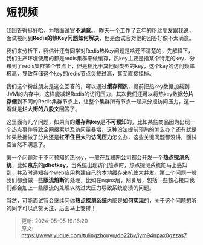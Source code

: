 # 短视频

我回答得挺好哈，为啥面试官**不满意**。。昨天一个工作了五年的粉丝朋友跟我说，面试被问到**Redis的热Key问题如何解决**，但是面试官对他的回答好像不太满意。

我们来分析下，我估计还有同学对Redis热Key问题是啥还不清楚的，先解释下，我们生产环境使用的都是redis集群来做缓存，热key主要是指某个特定的key，分布到了redis集群某个节点上，但是相比于其他同类型的key，这个key的访问频率极高，导致存储这个key的redis节点负载过高，甚至直接挂掉。

我们这个粉丝朋友是这么回答的，可以通过**缓存预热**，提前把热key数据加载到JVM的内存中，这样能减轻Redis的访问压力，其次我们还可以将热key数据**分片存储**到不同的Redis集群节点上，让整个集群所有节点一起来分担访问压力，这一看就是**烂大街的八股文**回答了。

这里面有几个问题，如果有的**缓存热key**是**不可预知**的，比如某些商品因为出现一个热点事件导致全网搜索以及访问量暴增，这种没法提前预热的怎么办？还有就是如果数据做了分片还是**扛不住巨大**的**访问压力**怎么办，这些关键问题都没讲，面试官当然不满意了。

第一个问题对于不可预知的热key，一般在互联网公司都会开发一个**热点探测系统**，比如**京东**的**jdhotkey**，当系统出现访问热点时，热点探测系统能马上感知到，并及时通知各个web应用构建自己的本地缓存来抗住大并发。第二个问题一般我们都会做一些**限流熔断**的处理，比如在nginx层，网关层，包括一些核心接口我们都会加上一些限流的处理以防过大压力导致系统崩溃的问题。

当然，可能面试官会继续问你**热点探测系统**内部是**如何实现**的，关于这个问题想听的同学可以点赞关注，后面马上安排！





> 更新: 2024-05-05 19:16:20  
> 原文: <https://www.yuque.com/tulingzhouyu/db22bv/iym94npax0gzzas7>